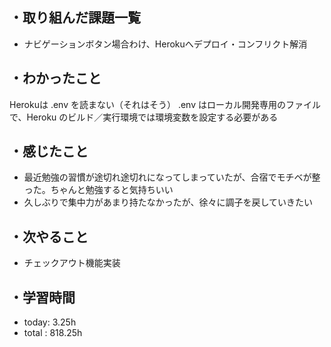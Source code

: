 ## ・取り組んだ課題一覧
- ナビゲーションボタン場合わけ、Herokuへデプロイ・コンフリクト解消

## ・わかったこと
Herokuは .env を読まない（それはそう）
.env はローカル開発専用のファイルで、Heroku のビルド／実行環境では環境変数を設定する必要がある

## ・感じたこと
- 最近勉強の習慣が途切れ途切れになってしまっていたが、合宿でモチベが整った。ちゃんと勉強すると気持ちいい
- 久しぶりで集中力があまり持たなかったが、徐々に調子を戻していきたい

## ・次やること
- チェックアウト機能実装
　
## ・学習時間
- today: 3.25h
- total  : 818.25h